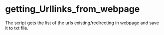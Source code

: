 # getting_Urllinks_from_webpage
The script gets the list of the urls existing/redirecting in webpage and save it to txt file.
